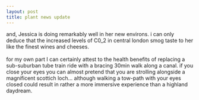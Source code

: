 ```yaml
---
layout: post
title: plant news update
---
```


<div class="entry-item s2-entrytext">and, Jessica is doing remarkably well in her new environs. i can only deduce that the increased levels of C0_2 in central london smog taste to her like the finest wines and cheeses.<br/><br/>for my own part I can certainly attest to the health benefits of replacing a sub-suburban tube train ride with a bracing 30min walk along a canal. if you close your eyes you can almost pretend that you are strolling alongside a magnificent scottich loch... although walking a tow-path with your eyes closed could result in rather a more immersive experience than a highland daydream.</div>